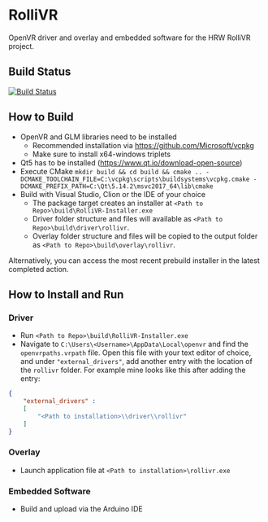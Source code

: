 # RolliVR

OpenVR driver and overlay and embedded software for the HRW RolliVR project.

## Build Status

[![Build Status](https://github.com/henriheimann/rollivr/workflows/build/badge.svg)](https://github.com/henriheimann/rollivr/actions)

## How to Build

- OpenVR and GLM libraries need to be installed
    - Recommended installation via https://github.com/Microsoft/vcpkg
    - Make sure to install x64-windows triplets
- Qt5 has to be installed (https://www.qt.io/download-open-source)
- Execute CMake `mkdir build && cd build && cmake .. -DCMAKE_TOOLCHAIN_FILE=C:\vcpkg\scripts\buildsystems\vcpkg.cmake -DCMAKE_PREFIX_PATH=C:\Qt\5.14.2\msvc2017_64\lib\cmake`
- Build with Visual Studio, Clion or the IDE of your choice
    - The package target creates an installer at `<Path to Repo>\build\RolliVR-Installer.exe`
	- Driver folder structure and files will available as `<Path to Repo>\build\driver\rollivr`.
	- Overlay folder structure and files will be copied to the output folder as `<Path to Repo>\build\overlay\rollivr`.
	
Alternatively, you can access the most recent prebuild installer in the latest completed action.
	
## How to Install and Run

### Driver

- Run `<Path to Repo>\build\RolliVR-Installer.exe`
- Navigate to `C:\Users\<Username>\AppData\Local\openvr` and find the `openvrpaths.vrpath` file. Open this file with your text editor of choice, and under `"external_drivers"`, add another entry with the location of the `rollivr` folder. For example mine looks like this after adding the entry:

```json
{
	"external_drivers" : 
	[
		"<Path to installation>\\driver\\rollivr"
	]
}
```

### Overlay

- Launch application file at `<Path to installation>\rollivr.exe`

### Embedded Software

- Build and upload via the Arduino IDE